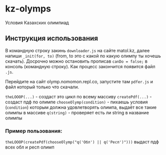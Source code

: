 # kz-olymps
Условия Казахских олимпиад

## Инструкция использования
В командную строку закинь ```downloader.js``` на сайте matol.kz, далее напиши ```_init(for, to)``` (from, to это с какой по какую олимпу ты хочешь скачать). Досрочно можно остановить прописав ```canDo = false;``` в консоль (командную строку). Как процесс закончится появится файл ```.js```.

Перейдите на сайт olymp.nomomon.repl.co, запустите там ```pdfer.js``` и файл который только что скачали.

```theLOOOP(...)``` - создаст это цикл по всему массиву
```createPdf(...)``` - создаст пдф по олимпе
```chooseOlymp(condition)``` - пихаешь условия (```condition```) которым должна удовлетворять олимпа, выдаёт все такие олимпы в массиве
```q(string)``` - проверяет есть ли string в название олимпы

### Пример пользования:
```theLOOOP(createPdf(chooseOlymp("q('Обл') || q('Респ')")))``` выдаст пдф всех обл и респ олимп 
